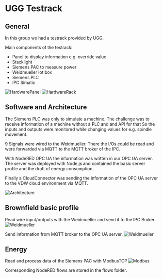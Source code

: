 # UGG Testrack

## General

In this group we had a testrack provided by UGG.

Main components of the testrack:

- Panel to display information e.g. override value
- Stacklight
- Siemens PAC to measure power
- Weidmueller iot box
- Siemens PLC
- IPC Simatic

![HardwarePanel](images/01_hardware.jpg)
![HardwareRack](images/02_hardware.jpg)

## Software and Architecture

The Siemens PLC was only to simulate a machine. The challenge was to receive information of a machine without a PLC and and API for that
So the inputs and outputs were monitored while changing values for e.g. spindle movement.

9 Signals were wired to the Weidmueller. There the I/Os could be read and were forwarded via MQTT to the MQTT broker of the IPC.

With NodeRED OPC UA the information was written in our OPC UA server. The server was deployed with Node.js and contained the basic server profile and the draft of energy consumption.

Finally a CloudConnector was sending the information of the OPC UA server to the VDW cloud environment via MQTT.

![Architecture](images/01_flipchart.jpg)

## Brownfield basic profile

Read wire input/outputs with the Weidmueller and send it to the IPC Broker.
![Weidmueller](images/03_NodeRED_flow_IOs_to_MQTT.png)

Send information from MQTT broker to the OPC UA server.
![Weidmueller](images/02_NodeRED_flow_MQTT_to_OpcUa.png)

## Energy

Read and process data of the Siemens PAC with ModbusTCP
![Modbus](images/01_NodeRED_flow_ModbusTCP_to_OpcUa.png)

Corresponding NodeRED flows are stored in the flows folder.
